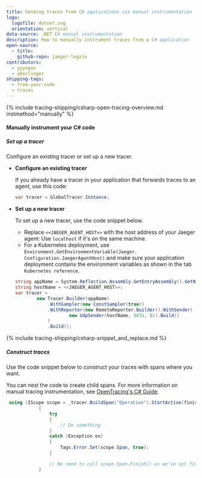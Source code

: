 ```yaml
---
title: Sending traces from C# applications via manual instrumentation
logo:
  logofile: dotnet.svg
  orientation: vertical
data-source: .NET C# manual instrumentation
description: How to manually instrument traces from a C# application
open-source:
  - title: 
    github-repo: jaeger-logzio
contributors:
  - yyyogev
  - yberlinger
shipping-tags:
  - from-your-code
  - traces
---
```


{% include tracing-shipping/csharp-open-tracing-overview.md instmethod="manually" %}


#### Manually instrument your C\# code

<div class="tasklist">


##### Set up a tracer
Configure an existing tracer or set up a new tracer.

+ **Configure an existing tracer**

    If you already have a tracer in your application that forwards traces to an agent, use    this code:
   
     ```csharp
     var tracer = GlobalTracer.Instance;
     ```

+ **Set up a new tracer**

   To set up a new tracer, use the code snippet below. 
   
     + Replace `<<JAEGER_AGENT_HOST>>` with the host address of your Jaeger agent: Use    `localhost` if it's on the same machine. 
     + For a Kubernetes deployment, use `Environment.GetEnvironmentVariable(Jaeger.   Configuration.JaegerAgentHost)` and make sure your application deployment contains the environment variables as shown in the tab `Kubernetes reference`.
   
     ```csharp
     string appName = System.Reflection.Assembly.GetEntryAssembly().GetName().Name;
     string hostName = <<JAEGER_AGENT_HOST>>;
     var tracer =
             new Tracer.Builder(appName)
                 .WithSampler(new ConstSampler(true))
                 .WithReporter(new RemoteReporter.Builder().WithSender(
                         new UdpSender(hostName, 6831, 0)).Build()
                 )
                 .Build();
     ```

{% include tracing-shipping/csharp-snippet_and_replace.md %}


##### Construct traces

Use the code snippet below to construct your traces with spans where you want. 

You can nest the code to create child spans. 
For more information on manual tracing instrumentation, see [OpenTracing's C# Guide](https://opentracing.io/guides/csharp/).


```csharp
 using (IScope scope = _tracer.BuildSpan("Operation").StartActive(finishSpanOnDispose: true))
            {
                try
                {
                    // Do something
                }
                catch (Exception ex)
                {
                    Tags.Error.Set(scope.Span, true);
                }

                // No need to call scope.Span.Finish() as we've set finishSpanOnDispose:true in StartActive.
            }
```

</div>